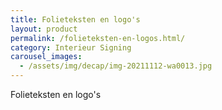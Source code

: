 ```yaml
---
title: Folieteksten en logo's
layout: product
permalink: /folieteksten-en-logos.html/
category: Interieur Signing
carousel_images:
  - /assets/img/decap/img-20211112-wa0013.jpg
---
```


Folieteksten en logo's
